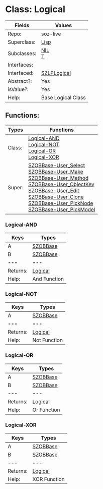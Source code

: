 
# Class:	Logical

| Fields | Values |
| --------- | --------- |
| Repo: | soz-live |
| Superclass: | [Lisp](Lisp.html) |
| Subclasses: | [NIL](NIL.html) <br> [T](T.html) |
| Interfaces: |  |
| Interfaced: | [SZLPLogical](SZLPLogical.html) |
| Abstract?: | Yes |
| isValue?: | Yes |
| Help: | Base Logical Class |


## Functions:

| Types | Functions |
| --------- | --------- |
| Class: | [Logical-AND](#Logical-AND) <br> [Logical-NOT](#Logical-NOT) <br> [Logical-OR](#Logical-OR) <br> [Logical-XOR](#Logical-XOR) |
| Super: | [SZOBBase-User_Select](SZOBBase.html) <br> [SZOBBase-User_Make](SZOBBase.html) <br> [SZOBBase-User_Method](SZOBBase.html) <br> [SZOBBase-User_ObjectKey](SZOBBase.html) <br> [SZOBBase-User_Edit](SZOBBase.html) <br> [SZOBBase-User_Clone](SZOBBase.html) <br> [SZOBBase-User_PickNode](SZOBBase.html) <br> [SZOBBase-User_PickModel](SZOBBase.html) |


### Logical-AND

| Keys | Types |
| --------- | --------- |
| A | [SZOBBase](SZOBBase.html) |
| B | [SZOBBase](SZOBBase.html) |
| **---** | **---** |
| Returns: | [Logical](Logical.html) |
| Help: | And Function |

### Logical-NOT

| Keys | Types |
| --------- | --------- |
| A | [SZOBBase](SZOBBase.html) |
| **---** | **---** |
| Returns: | [Logical](Logical.html) |
| Help: | Not Function |

### Logical-OR

| Keys | Types |
| --------- | --------- |
| A | [SZOBBase](SZOBBase.html) |
| B | [SZOBBase](SZOBBase.html) |
| **---** | **---** |
| Returns: | [Logical](Logical.html) |
| Help: | Or Function |

### Logical-XOR

| Keys | Types |
| --------- | --------- |
| A | [SZOBBase](SZOBBase.html) |
| B | [SZOBBase](SZOBBase.html) |
| **---** | **---** |
| Returns: | [Logical](Logical.html) |
| Help: | XOR Function |

